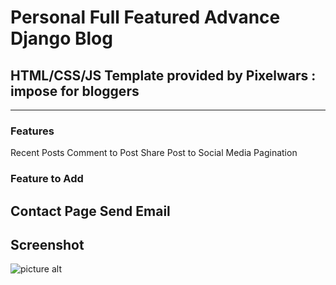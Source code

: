 # Personal Full Featured Advance Django Blog
## HTML/CSS/JS Template provided by Pixelwars : impose for bloggers
---
### Features

  Recent Posts
  Comment to Post
  Share Post to Social Media
  Pagination

### Feature to Add
  Contact Page
  Send Email
---

## Screenshot
![picture alt](https://drive.google.com/file/d/1kh8xaXjTKoMxios4ez61aLINL1pz7vWQ/view?usp=sharing)
